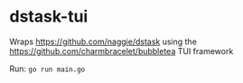 # dstask-tui

Wraps https://github.com/naggie/dstask using the https://github.com/charmbracelet/bubbletea TUI framework

Run: `go run main.go`
